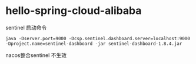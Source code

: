 # hello-spring-cloud-alibaba

sentinel 启动命令

```
java -Dserver.port=9000 -Dcsp.sentinel.dashboard.server=localhost:9000 -Dproject.name=sentinel-dashboard -jar sentinel-dashboard-1.8.4.jar
```

nacos整合sentinel 不生效

```

```

